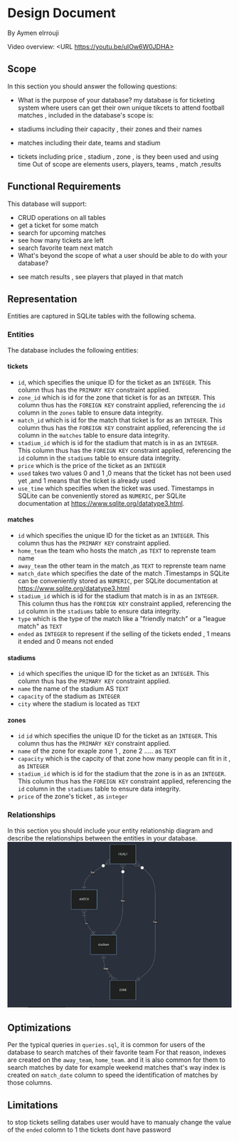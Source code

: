 # Design Document

By Aymen elrrouji

Video overview: <URL  https://youtu.be/uIOw6W0JDHA>

## Scope

In this section you should answer the following questions:

* What is the purpose of your database?
my database is for ticketing system where users can get their own unique tikcets to attend football matches , included in the database's scope is:

* stadiums including their capacity , their zones and their names
* matches including their date, teams and  stadium
* tickets including price , stadium , zone , is they been used and   using time
Out of scope are elements users, players, teams , match ,results
## Functional Requirements

This database will support:

* CRUD operations on all tables
* get a ticket for some match
* search for upcoming matches
* see how many tickets are left
* search favorite team next match
* What's beyond the scope of what a user should be able to do with your database?
- see match results , see players that played in that match
## Representation
Entities are captured in SQLite tables with the following schema.
### Entities

The database includes the following entities:

#### tickets
* `id`, which specifies the unique ID for the ticket as an `INTEGER`. This column thus has the `PRIMARY KEY` constraint applied.
* `zone_id` which is id for the zone that ticket is for as an `INTEGER`.  This column thus has the `FOREIGN KEY` constraint applied, referencing the `id` column in the `zones` table to ensure data integrity.
* `match_id` which is id for the match that ticket is for as an `INTEGER`.  This column thus has the `FOREIGN KEY` constraint applied, referencing the `id` column in the `matches` table to ensure data integrity.
* `stadium_id` which is id for the stadium that match is in as an `INTEGER`.  This column thus has the `FOREIGN KEY` constraint applied, referencing the `id` column in the `stadiums` table to ensure data integrity.
* `price` which is the price of the ticket as an `INTEGER`
* `used` takes two values 0 and 1 ,0 means that the ticket has not been used yet ,and 1 means that the ticket  is already used
* `use_time` which specifies when the ticket was used. Timestamps in SQLite can be conveniently stored as `NUMERIC`, per SQLite documentation at <https://www.sqlite.org/datatype3.html>.

#### matches
* `id` which specifies the unique ID for the ticket as an `INTEGER`. This column thus has the `PRIMARY KEY` constraint applied.
* `home_team` the team who hosts the match ,as `TEXT` to reprenste team name
* `away_team` the other team in the match ,as `TEXT` to reprenste team name
* `match_date` which specifies the date of the match .Timestamps in SQLite can be conveniently stored as `NUMERIC`, per SQLite documentation at <https://www.sqlite.org/datatype3.html>
* `stadium_id` which is id for the stadium that match is in as an `INTEGER`.  This column thus has the `FOREIGN KEY` constraint applied, referencing the `id` column in the `stadiums` table to ensure data integrity.
* `type` which is the type of the match like a "friendly match" or a "league match" as `TEXT`
* `ended` as `INTEGER` to represent if the selling of the tickets ended , 1 means it ended and 0 means not ended
#### stadiums
* `id` which specifies the unique ID for the ticket as an `INTEGER`. This column thus has the `PRIMARY KEY` constraint applied.
* `name` the name of the stadium AS `TEXT`
* `capacity` of the stadium as `INTEGER`
* `city` where the stadium is located as `TEXT`
#### zones
* `id` `id` which specifies the unique ID for the ticket as an `INTEGER`. This column thus has the `PRIMARY KEY` constraint applied.
* `name` of the zone for exaple zone 1 , zone 2 ..... as `TEXT`
* `capacity` which is the capcity of that zone how many people can fit in it , as `INTEGER`
* `stadium_id` which is id for the stadium that the zone is in as an `INTEGER`.  This column thus has the `FOREIGN KEY` constraint applied, referencing the `id` column in the `stadiums` table to ensure data integrity.
* `price` of the zone's ticket , as `integer`
### Relationships

In this section you should include your entity relationship diagram and describe the relationships between the entities in your database.
![entity relationship diagram](diagram.png)

## Optimizations

Per the typical queries in `queries.sql`, it is common for users of the database to search matches of their favorite team For that reason, indexes are created on the `away_team`, `home_team`. and it is also
common for them to search matches by date for example weekend matches
that's way index is created on `match_date` column to speed the identification of matches by those columns.

## Limitations

to stop tickets selling databes user would have to manualy change the value of the `ended` colomn to 1
the tickets dont have password
